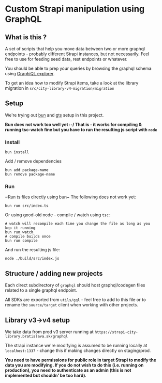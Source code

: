 # Custom Strapi manipulation using GraphQL

## What is this ?

A set of scripts that help you move data between two or more graphql endpoints - probably different Strapi instances, but not necessarily. Feel free to use for feeding seed data, rest endpoints or whatever.

You should be able to prep your queries by browsing the graphql schema using [GraphiQL explorer](https://github.com/bratislava/graphiql-explorer-example).

To get an idea how to modify Strapi items, take a look at the library migration in `src/city-library-v4-migration/migration`

## Setup

We're trying out [bun](https://bun.sh/) and [gts](https://github.com/google/gts) setup in this project.

**Bun does not work too well yet :-/ That is - it works for compiling & running tsc-watch fine but you have to run the resulting js script with `node`**

### Install

```
bun install
```

Add / remove dependencies

```
bun add package-name
bun remove package-name
```

### Run

~Run ts files directly using bun~ The following does not work yet:

```
bun run src/index.ts
```

Or using good-old node - compile / watch using `tsc`:

```
# watch will recompile each time you change the file as long as you kep it running
bun run watch
# compile builds once
bun run compile
```

And run the resulting js file:

```
node ./build/src/index.js
```

## Structure / adding new projects

Each direct subdirectory of `graphql` should host graphql/codegen files related to a single graphql endpoint.

All SDKs are exported from `utils/gql` - feel free to add to this file or to rename the `source/target` client when working with other projects.

## Library v3->v4 setup

We take data from prod v3 server running at `https://strapi-city-library.bratislava.sk/graphql`

The strapi instance we're modifying is assumed to be running locally at `localhost:1337` - change this if making changes directly on staging/prod.

**You need to have permissions for public role in target Strapi to modify the data you are modifying. If you do not wish to do this (i.e. running on production), you need to authenticate as an admin (this is not implemented but shouldn' be too hard).**
